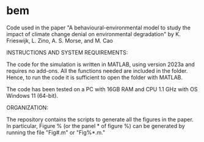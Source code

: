 # bem

Code used in the paper "A behavioural-environmental model to study the impact of climate change denial on environmental degradation" by K. Frieswijk, L. Zino, A. S. Morse, and M. Cao

INSTRUCTIONS AND SYSTEM REQUIREMENTS:

The code for the simulation is written in MATLAB, using version 2023a and requires no add-ons. All the functions needed are included in the folder. Hence, to run the code it is sufficient to open the folder with MATLAB.

The code has been tested on a PC with 16GB RAM and CPU 1.1 GHz with OS Windows 11 (64-bit). 

ORGANIZATION:

The repository contains the scripts to generate all the figures in the paper. In particular, Figure % (or the panel * of figure %) can be generated by running the file "Fig#.m" or "Fig%*.m."

